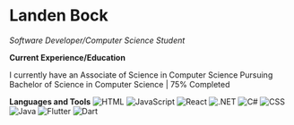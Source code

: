 # Landen Bock
*Software Developer/Computer Science Student*

**Current Experience/Education**

I currently have an Associate of Science in Computer Science
Pursuing Bachelor of Science in Computer Science | 75% Completed

**Languages and Tools**
![HTML](https://img.shields.io/badge/HTML-Expert-orange?style=flat&logo=html5)
![JavaScript](https://img.shields.io/badge/JavaScript-Intermediate-yellow?style=flat&logo=javascript)
![React](https://img.shields.io/badge/React-Intermediate-blue?style=flat&logo=react)
![.NET](https://img.shields.io/badge/.NET-Beginner-purple?style=flat&logo=.net)
![C#](https://img.shields.io/badge/C%23-Beginner-purple?style=flat&logo=csharp)
![CSS](https://img.shields.io/badge/CSS-Intermediate-blue?style=flat&logo=css3)
![Java](https://img.shields.io/badge/Java-Intermediate-red?style=flat&logo=java)
![Flutter](https://img.shields.io/badge/Flutter-Intermediate-blue?style=flat&logo=flutter)
![Dart](https://img.shields.io/badge/Dart-Beginner-blue?style=flat&logo=dart)
